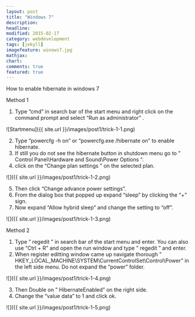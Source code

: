 ```yaml
---
layout: post
title: "Windows 7"
description: 
headline: 
modified: 2015-02-17
category: webdevelopment
tags: [jekyll]
imagefeature: winows7.jpg 
mathjax: 
chart: 
comments: true
featured: true
---
```


How to enable hibernate in windows 7


Method 1

1. Type “cmd” in search bar of the start menu and right click on the command prompt and select “Run as administrator” .

![Startmenu]({{ site.url }}/images/post1/trick-1-1.png)

2. Type “powercfg -h on” or “powercfg.exe /hibernate on” to enable hibernate.
3. If still you do not see the hibernate button in shutdown menu go to ” Control Panel\Hardware and Sound\Power Options “.
4. click on the “Change plan settings ” on the selected plan.

![]({{ site.url }}/images/post1/trick-1-2.png)

5. Then click “Change advance power settings”.
6. From the dialog box that popped up expand “sleep” by clicking the “+” sign.
7. Now expand “Allow hybrid sleep” and change the setting to “off”.

![]({{ site.url }}/images/post1/trick-1-3.png)


Method 2

1. Type ” regedit ” in search bar of the start menu and enter. You can also use “Ctrl + R” and open the run window and type ” regedit ” and enter.
2. When register editting window came up navigate thorough
” HKEY_LOCAL_MACHINE\SYSTEM\CurrentControlSet\Control\Power” in the left side menu. Do not expand the “power” folder.

 ![]({{ site.url }}/images/post1/trick-1-4.png)


3. Then Double on ” HibernateEnabled” on the right side.
4. Change the “value data” to 1 and click ok.

![]({{ site.url }}/images/post1/trick-1-5.png)
